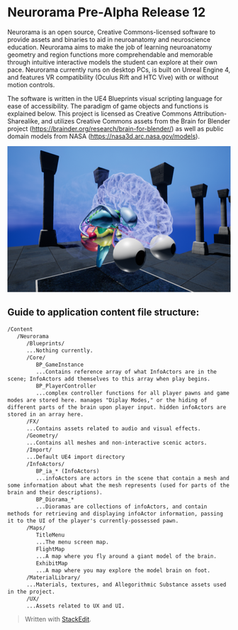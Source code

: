 # Neurorama Pre-Alpha Release 12 #
Neurorama is an open source, Creative Commons-licensed software to provide assets and binaries to aid in neuroanatomy and neuroscience education. Neurorama aims to make the job of learning neuroanatomy geometry and region functions more comprehendable and memorable through intuitive interactive models the student can explore at their own pace. Neurorama currently runs on desktop PCs, is built on Unreal Engine 4, and features VR compatibility (Oculus Rift and HTC Vive) with or without motion controls.

The software is written in the UE4 Blueprints visual scripting language for ease of accessibility. The paradigm of game objects and functions is explained below. This project is licensed as Creative Commons Attribution-Sharealike, and utilizes Creative Commons assets from the Brain for Blender project (https://brainder.org/research/brain-for-blender/) as well as public domain models from NASA (https://nasa3d.arc.nasa.gov/models).

![Screenshot of desktop mode](/Screenshot.PNG)

## Guide to application content file structure: ##

    /Content
       /Neurorama
          /Blueprints/
          ...Nothing currently.
          /Core/
             BP_GameInstance
             ...Contains reference array of what InfoActors are in the scene; InfoActors add themselves to this array when play begins.
             BP_PlayerController
             ...complex controller functions for all player pawns and game modes are stored here. manages "Diplay Modes," or the hiding of different parts of the brain upon player input. hidden infoActors are stored in an array here.
          /FX/
          ...Contains assets related to audio and visual effects.
          /Geometry/
          ...Contains all meshes and non-interactive scenic actors.
          /Import/
          ...Default UE4 import directory
          /InfoActors/
             BP_ia_* (InfoActors)
             ...infoActors are actors in the scene that contain a mesh and some information about what the mesh represents (used for parts of the brain and their descriptions).
             BP_Diorama_*
             ...Dioramas are collections of infoActors, and contain methods for retrieving and displaying infoActor information, passing it to the UI of the player's currently-possessed pawn.
          /Maps/
             TitleMenu
             ...The menu screen map.
             FlightMap
             ...A map where you fly around a giant model of the brain.
             ExhibitMap
             ...A map where you may explore the model brain on foot.
          /MaterialLibrary/
          ...Materials, textures, and Allegorithmic Substance assets used in the project.
          /UX/
          ...Assets related to UX and UI.

> Written with [StackEdit](https://stackedit.io/).
